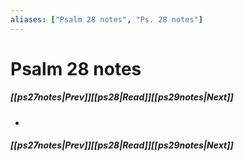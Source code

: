 ```yaml
---
aliases: ["Psalm 28 notes", "Ps. 28 notes"]
---
```

# Psalm 28 notes
##### <span class=arrow-left></span>[[ps27notes|Prev]]<span class=navigation-separator></span>[[ps28|Read]]<span class=navigation-separator></span>[[ps29notes|Next]]<span class=arrow-right></span>
- 
##### <span class=arrow-left></span>[[ps27notes|Prev]]<span class=navigation-separator></span>[[ps28|Read]]<span class=navigation-separator></span>[[ps29notes|Next]]<span class=arrow-right></span>